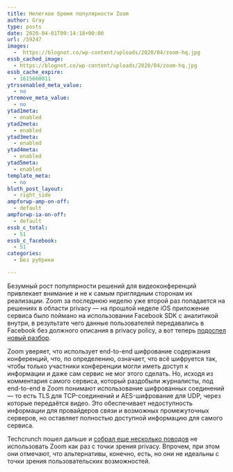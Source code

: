 ```yaml
---
title: Нелегкое бремя популярности Zoom
author: Gray
type: posts
date: 2020-04-01T09:14:18+00:00
url: /59247
images:
  -  https://blognot.co/wp-content/uploads/2020/04/zoom-hq.jpg
essb_cached_image:
  - https://blognot.co/wp-content/uploads/2020/04/zoom-hq.jpg
essb_cache_expire:
  - 1615660011
ytrssenabled_meta_value:
  - no
ytremove_meta_value:
  - no
ytad1meta:
  - enabled
ytad2meta:
  - enabled
ytad3meta:
  - enabled
ytad4meta:
  - enabled
ytad5meta:
  - enabled
template_meta:
  - no
bluth_post_layout:
  - right_side
ampforwp-amp-on-off:
  - default
ampforwp-ia-on-off:
  - default
essb_c_total:
  - 51
essb_c_facebook:
  - 51
categories:
  - Без рубрики

---
```








Безумный рост популярности решений для видеоконференций привлекает внимание и не к самым приглядным сторонам их реализации. Zoom за последнюю неделю уже второй раз попадается на решениях в области privacy — на прошлой неделе iOS приложение сервиса было поймано на использовании Facebook SDK с аналитикой внутри, в результате чего данные пользователей передавались в Facebook без должного описания в privacy policy, а вот теперь [подоспел новый разбор][1]. 

Zoom уверяет, что использует end-to-end шифрование содержания конференций, что, по определению, означает, что всё шифруется так, чтобы только участники конференции могли иметь доступ к информации и даже сам сервис не мог этого сделать. Но, исходя из комментария самого сервиса, который раздобыли журналисты, под end-to-end в Zoom понимают использование шифрованных соединений — то есть TLS для TCP-соединений и AES-шифрование для UDP, через которые передаётся видео. Это обеспечивает недоступность информации для провайдеров связи и возможных промежуточных серверов, но оставляет полностью доступной информацию для самого сервиса. 

Techcrunch пошел дальше и [собрал еще несколько поводов][2] не использовать Zoom как раз с точки зрения privacy. Впрочем, при этом они отмечают, что альтернативы, конечно, есть, но они не идеальны с точки зрения пользовательских возможностей.

 [1]: https://theintercept.com/2020/03/31/zoom-meeting-encryption/
 [2]: https://techcrunch.com/2020/03/31/zoom-at-your-own-risk/